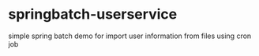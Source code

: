 # springbatch-userservice
simple spring batch demo for import user information from files using cron job
